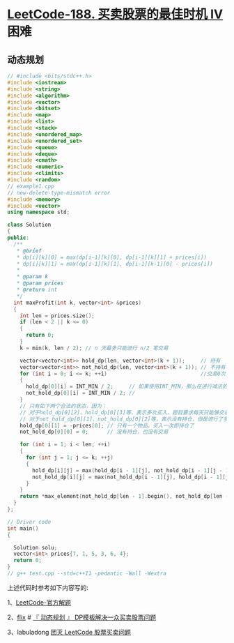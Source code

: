 # [LeetCode-188. 买卖股票的最佳时机 IV](https://leetcode.cn/problems/best-time-to-buy-and-sell-stock-iv/) 困难



## 动态规划

```c++
// #include <bits/stdc++.h>
#include <iostream>
#include <string>
#include <algorithm>
#include <vector>
#include <bitset>
#include <map>
#include <list>
#include <stack>
#include <unordered_map>
#include <unordered_set>
#include <queue>
#include <deque>
#include <cmath>
#include <numeric>
#include <climits>
#include <random>
// example1.cpp
// new-delete-type-mismatch error
#include <memory>
#include <vector>
using namespace std;

class Solution
{
public:
  /**
   * @brief
   * dp[i][k][0] = max(dp[i-1][k][0], dp[i-1][k][1] + prices[i])
   * dp[i][k][1] = max(dp[i-1][k][1], dp[i-1][k-1][0] - prices[i])
   *
   * @param k
   * @param prices
   * @return int
   */
  int maxProfit(int k, vector<int> &prices)
  {
    int len = prices.size();
    if (len < 2 || k <= 0)
    {
      return 0;
    }
    k = min(k, len / 2); // n 天最多只能进行 n/2 笔交易

    vector<vector<int>> hold_dp(len, vector<int>(k + 1));     // 持有
    vector<vector<int>> not_hold_dp(len, vector<int>(k + 1)); // 不持有
    for (int i = 0; i <= k; ++i)                              //交易0次，不可能有持仓，所以初始化为无效值
    {
      hold_dp[0][i] = INT_MIN / 2;     // 如果使用INT_MIN，那么在进行减法的时候，是会underflow的
      not_hold_dp[0][i] = INT_MIN / 2; //
    }
    // 只有如下两个合法的状态，因为：
    // 对于hold_dp[0][2]、hold_dp[0][3]等，表示多次买入，题目要求每天只能够交易一次
    // 对于not_hold_dp[0][1]、not_hold_dp[0][2]等，表示没有持仓，但是进行了多次的交易，显然这是不合法的
    hold_dp[0][1] = -prices[0]; // 只有一个物品，买入一次即持仓了
    not_hold_dp[0][0] = 0;      // 没有持仓，也没有交易

    for (int i = 1; i < len; ++i)
    {
      for (int j = 1; j <= k; ++j)
      {
        hold_dp[i][j] = max(hold_dp[i - 1][j], not_hold_dp[i - 1][j - 1] - prices[i]);
        not_hold_dp[i][j] = max(not_hold_dp[i - 1][j], hold_dp[i - 1][j] + prices[i]);
      }
    }
    return *max_element(not_hold_dp[len - 1].begin(), not_hold_dp[len - 1].end());
  }
};

// Driver code
int main()
{

  Solution solu;
  vector<int> prices{7, 1, 5, 3, 6, 4};
  return 0;
}
// g++ test.cpp --std=c++11 -pedantic -Wall -Wextra

```



上述代码时参考如下内容写的:

1、[LeetCode-官方解题](https://leetcode.cn/problems/best-time-to-buy-and-sell-stock-iv/solution/mai-mai-gu-piao-de-zui-jia-shi-ji-iv-by-8xtkp/)

2、[flix](https://leetcode.cn/u/flix/) # [『 动态规划 』 DP模板解决一众买卖股票问题](https://leetcode.cn/problems/best-time-to-buy-and-sell-stock-iv/solution/by-flix-us00/)

3、labuladong [团灭 LeetCode 股票买卖问题](https://mp.weixin.qq.com/s/lQEj_K1lUY83QtIzqTikGA) 

